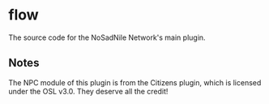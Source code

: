 # flow

The source code for the NoSadNile Network's main plugin.

## Notes

The NPC module of this plugin is from the Citizens plugin, which is licensed under the OSL v3.0. They deserve all the
credit!
